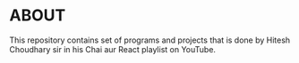 # ABOUT

This repository contains set of programs and projects that is done by Hitesh Choudhary sir in his Chai aur React playlist on YouTube.
